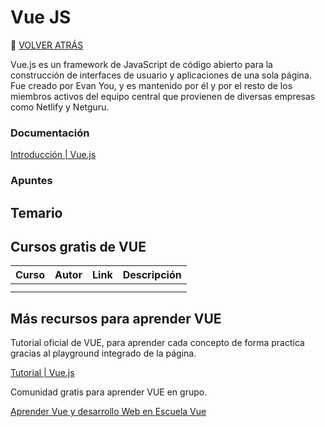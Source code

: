 # Vue JS 
🚀 [VOLVER ATRÁS](https://github.com/guides4all/Ruta-FrontEnd)

Vue.js es un framework de JavaScript de código abierto para la construcción de interfaces de usuario y aplicaciones de una sola página. Fue creado por Evan You, y es mantenido por él y por el resto de los miembros activos del equipo central que provienen de diversas empresas como Netlify y Netguru.

### Documentación

[Introducción | Vue.js](https://vuejs.org/guide/introduction.html)

### Apuntes

## Temario

## Cursos gratis de VUE

| Curso | Autor | Link | Descripción |
| --- | --- | --- | --- |
|  |  |  |  |
|  |  |  |  |

## Más recursos para aprender VUE

Tutorial oficial de VUE, para aprender cada concepto de forma practica gracias al playground integrado de la página.

[Tutorial | Vue.js](https://vuejs.org/tutorial/#step-1)

Comunidad gratis para aprender VUE en grupo.

[Aprender Vue y desarrollo Web en Escuela Vue](https://escuelavue.es/como-aprender-vue/)
